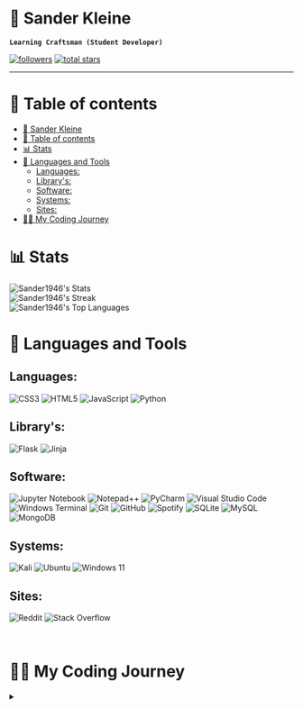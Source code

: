 # 🌱 Sander Kleine

**`Learning Craftsman (Student Developer)`**

<p align="left">
    <a href="https://github.com/sander1946?tab=followers">
        <img alt="followers" title="Follow me on Github" src="https://custom-icon-badges.demolab.com/github/followers/sander1946?color=236ad3&labelColor=1155ba&style=for-the-badge&logo=person-add&label=Follow&logoColor=white"/></a>
    <a href="https://github.com/sander1946?tab=repositories&sort=stargazers">
        <img alt="total stars" title="Total stars on GitHub" src="https://custom-icon-badges.demolab.com/github/stars/sander1946?color=55960c&style=for-the-badge&labelColor=488207&logo=star"/></a>
</p>

---

# 👋 Table of contents
- [🌱 Sander Kleine](#-sander-kleine)
- [👋 Table of contents](#-table-of-contents)
- [📊 Stats](#-stats)
- [🧰 Languages and Tools](#-languages-and-tools)
  - [Languages:](#languages)
  - [Library's:](#librarys)
  - [Software:](#software)
  - [Systems:](#systems)
  - [Sites:](#sites)
- [👨‍💻 My Coding Journey](#-my-coding-journey)

# 📊 Stats

![Sander1946's Stats](https://github-readme-stats.vercel.app/api?username=Sander1946&theme=tokyonight&show_icons=true&hide_border=false&count_private=true)\
![Sander1946's Streak](https://github-readme-streak-stats.herokuapp.com/?user=Sander1946&theme=tokyonight&hide_border=false)\
![Sander1946's Top Languages](https://github-readme-stats.vercel.app/api/top-langs/?username=Sander1946&theme=tokyonight&show_icons=true&hide_border=false&layout=compact)

# 🧰 Languages and Tools

## Languages:

![CSS3](https://img.shields.io/badge/css3-%231572B6.svg?style=for-the-badge&logo=css3&logoColor=white) ![HTML5](https://img.shields.io/badge/html5-%23E34F26.svg?style=for-the-badge&logo=html5&logoColor=white) ![JavaScript](https://img.shields.io/badge/javascript-%23323330.svg?style=for-the-badge&logo=javascript&logoColor=%23F7DF1E) ![Python](https://img.shields.io/badge/python-3670A0?style=for-the-badge&logo=python&logoColor=ffdd54)

## Library's:

![Flask](https://img.shields.io/badge/flask-%23000.svg?style=for-the-badge&logo=flask&logoColor=white) ![Jinja](https://img.shields.io/badge/jinja-white.svg?style=for-the-badge&logo=jinja&logoColor=black)

## Software:

![Jupyter Notebook](https://img.shields.io/badge/jupyter-%23FA0F00.svg?style=for-the-badge&logo=jupyter&logoColor=white) ![Notepad++](https://img.shields.io/badge/Notepad++-90E59A.svg?style=for-the-badge&logo=notepad%2b%2b&logoColor=black) ![PyCharm](https://img.shields.io/badge/pycharm-143?style=for-the-badge&logo=pycharm&logoColor=black&color=black&labelColor=green) ![Visual Studio Code](https://img.shields.io/badge/Visual%20Studio%20Code-0078d7.svg?style=for-the-badge&logo=visual-studio-code&logoColor=white) ![Windows Terminal](https://img.shields.io/badge/Windows%20Terminal-%234D4D4D.svg?style=for-the-badge&logo=windows-terminal&logoColor=white) ![Git](https://img.shields.io/badge/git-%23F05033.svg?style=for-the-badge&logo=git&logoColor=white) ![GitHub](https://img.shields.io/badge/github-%23121011.svg?style=for-the-badge&logo=github&logoColor=white) ![Spotify](https://img.shields.io/badge/Spotify-1ED760?style=for-the-badge&logo=spotify&logoColor=white) ![SQLite](https://img.shields.io/badge/sqlite-%2307405e.svg?style=for-the-badge&logo=sqlite&logoColor=white) ![MySQL](https://img.shields.io/badge/mysql-%2300f.svg?style=for-the-badge&logo=mysql&logoColor=white) ![MongoDB](https://img.shields.io/badge/MongoDB-%234ea94b.svg?style=for-the-badge&logo=mongodb&logoColor=white)

## Systems:

![Kali](https://img.shields.io/badge/Kali-268BEE?style=for-the-badge&logo=kalilinux&logoColor=white) ![Ubuntu](https://img.shields.io/badge/Ubuntu-E95420?style=for-the-badge&logo=ubuntu&logoColor=white) ![Windows 11](https://img.shields.io/badge/Windows%2011-%230079d5.svg?style=for-the-badge&logo=Windows%2011&logoColor=white)

## Sites:

![Reddit](https://img.shields.io/badge/Reddit-%23FF4500.svg?style=for-the-badge&logo=Reddit&logoColor=white) ![Stack Overflow](https://img.shields.io/badge/-Stackoverflow-FE7A16?style=for-the-badge&logo=stack-overflow&logoColor=white)

<br>

# 👨‍💻 My Coding Journey
<details><summary><b></summary></b>
    I am Sander Kleine, a passionate student developer on a coding journey.
    I love exploring different languages and tools, such as HTML, CSS, JavaScript and Python.
    In my software development journey, I have worked with libraries like Flask and Jinja. I also use software like Jupyter Notebook, Notepad++, PyCharm and Visual Studio Code.
    I am comfortable working on different systems like Kali, Ubuntu and Windows. I enjoy being part of the developer community on sites like Reddit and Stack Overflow.
    My GitHub stats show my dedication to coding, with discussions started and pull requests merged.
    Join me on my coding journey and follow me on GitHub!
    I also like collectiong the badges!
</details>
